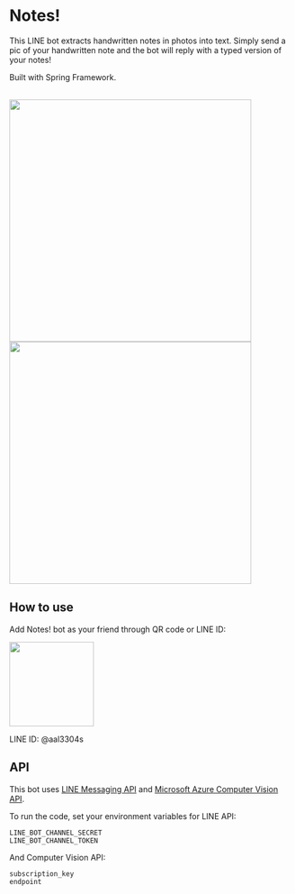 # Notes!

This LINE bot extracts handwritten notes in photos into text. Simply send a pic 
of your handwritten note and the bot will reply with a typed version of your notes!

Built with Spring Framework.

<br>
<img src="https://gitlab.com/fwrhine/notes-bot/-/raw/master/images/ss1.png" height="430" />
<img src="https://gitlab.com/fwrhine/notes-bot/-/raw/master/images/ss2.png" height="430" />

## How to use
Add Notes! bot as your friend through QR code or LINE ID:

<img src="https://gitlab.com/fwrhine/notes-bot/-/raw/master/images/qr.png" height="150">

LINE ID: @aal3304s

## API
This bot uses [LINE Messaging API](https://developers.line.biz/en/docs/messaging-api/overview/#what-you-can-do) and [Microsoft Azure Computer Vision API](https://docs.microsoft.com/en-au/azure/cognitive-services/computer-vision/).

To run the code, set your environment variables for LINE API:
```
LINE_BOT_CHANNEL_SECRET
LINE_BOT_CHANNEL_TOKEN
```
And Computer Vision API:
```
subscription_key
endpoint
```